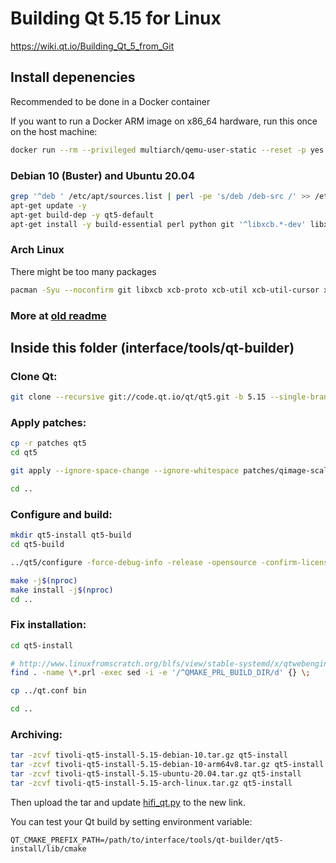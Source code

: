 # Building Qt 5.15 for Linux

https://wiki.qt.io/Building_Qt_5_from_Git

## Install depenencies

Recommended to be done in a Docker container

If you want to run a Docker ARM image on x86_64 hardware, run this once on the host machine:

```bash
docker run --rm --privileged multiarch/qemu-user-static --reset -p yes
```

### Debian 10 (Buster) and Ubuntu 20.04

```bash
grep '^deb ' /etc/apt/sources.list | perl -pe 's/deb /deb-src /' >> /etc/apt/sources.list
apt-get update -y
apt-get build-dep -y qt5-default
apt-get install -y build-essential perl python git '^libxcb.*-dev' libx11-xcb-dev libglu1-mesa-dev libxrender-dev libxi-dev libxkbcommon-dev libxkbcommon-x11-dev flex bison gperf libicu-dev libxslt-dev ruby libssl-dev libxcursor-dev libxcomposite-dev libxdamage-dev libxrandr-dev libdbus-1-dev libfontconfig1-dev libcap-dev libxtst-dev libpulse-dev libudev-dev libpci-dev libnss3-dev libasound2-dev libxss-dev libegl1-mesa-dev libgstreamer1.0-dev libgstreamer-plugins-base1.0-dev libproxy-dev xinput libopenal-dev ninja-build libre2-dev libminizip-dev libevent-dev libprotobuf-dev liblcms2-dev libharfbuzz-dev
```

### Arch Linux

There might be too many packages

```bash
pacman -Syu --noconfirm git libxcb xcb-proto xcb-util xcb-util-cursor xcb-util-image xcb-util-keysyms xcb-util-renderutil xcb-util-wm libxi base-devel gperf python python2 mesa xf86-video-vesa xf86-video-intel vulkan-intel xf86-input-libinput libxcursor libxcomposite libxdamage libxrandr xorg-xrandr libxtst alsa-lib eglexternalplatform libglvnd gtk3 libinput tslib libxkbcommon libxkbcommon-x11 pulseaudio pulseaudio-alsa gstreamer nss re2 icu libwebp opus ffmpeg libvpx snappy minizip libevent jsoncpp protobuf libxml2 libxslt ninja gn ccache double-conversion libproxy openssl md4c
```

### More at [old readme](README.old.md)

## Inside this folder (interface/tools/qt-builder)

### Clone Qt:

```bash
git clone --recursive git://code.qt.io/qt/qt5.git -b 5.15 --single-branch
```

### Apply patches:

```bash
cp -r patches qt5
cd qt5

git apply --ignore-space-change --ignore-whitespace patches/qimage-scaled-multithread-fix.patch

cd ..
```

### Configure and build:

```bash
mkdir qt5-install qt5-build
cd qt5-build

../qt5/configure -force-debug-info -release -opensource -confirm-license -recheck-all -nomake tools -nomake tests -nomake examples -skip qttranslations -skip qtserialport -skip qt3d -skip qtlocation -skip qtwayland -skip qtsensors -skip qtgamepad -skip qtspeech -skip qtcharts -skip qtx11extras -skip qtmacextras -skip qtvirtualkeyboard -skip qtpurchasing -skip qtdatavis3d -skip qtpim -skip qtdocgallery -webengine-proprietary-codecs -no-warnings-are-errors -no-pch -c++std c++14 -prefix ../qt5-install

make -j$(nproc)
make install -j$(nproc)
cd ..
```

### Fix installation:

```bash
cd qt5-install

# http://www.linuxfromscratch.org/blfs/view/stable-systemd/x/qtwebengine.html
find . -name \*.prl -exec sed -i -e '/^QMAKE_PRL_BUILD_DIR/d' {} \;

cp ../qt.conf bin

cd ..
```

### Archiving:

```bash
tar -zcvf tivoli-qt5-install-5.15-debian-10.tar.gz qt5-install
tar -zcvf tivoli-qt5-install-5.15-debian-10-arm64v8.tar.gz qt5-install
tar -zcvf tivoli-qt5-install-5.15-ubuntu-20.04.tar.gz qt5-install
tar -zcvf tivoli-qt5-install-5.15-arch-linux.tar.gz qt5-install
```

Then upload the tar and update [hifi_qt.py](../../hifi_qt.py) to the new link.

You can test your Qt build by setting environment variable:

```env
QT_CMAKE_PREFIX_PATH=/path/to/interface/tools/qt-builder/qt5-install/lib/cmake
```

